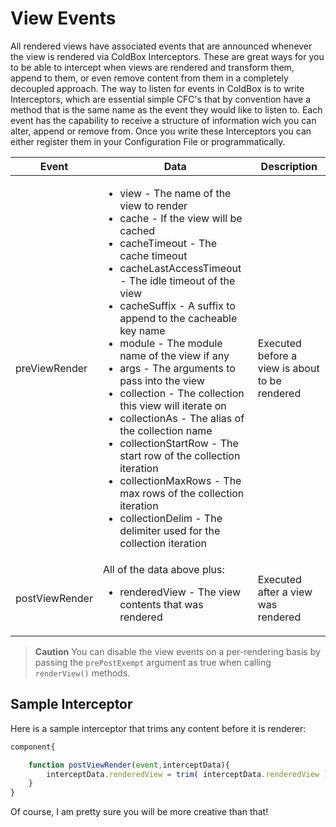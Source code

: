 # View Events

All rendered views have associated events that are announced whenever the view is rendered via ColdBox Interceptors. These are great ways for you to be able to intercept when views are rendered and transform them, append to them, or even remove content from them in a completely decoupled approach. The way to listen for events in ColdBox is to write Interceptors, which are essential simple CFC's that by convention have a method that is the same name as the event they would like to listen to. Each event has the capability to receive a structure of information wich you can alter, append or remove from. Once you write these Interceptors you can either register them in your Configuration File or programmatically.

|Event|Data|Description|
|--|--|--|
|preViewRender |<ul><li>view - The name of the view to render</li><li>cache - If the view will be cached</li><li>cacheTimeout - The cache timeout</li><li>cacheLastAccessTimeout - The idle timeout of the view</li><li>cacheSuffix - A suffix to append to the cacheable key name</li><li>module - The module name of the view if any</li><li>args - The arguments to pass into the view</li><li>collection - The collection this view will iterate on</li><li>collectionAs - The alias of the collection name</li><li>collectionStartRow - The start row of the collection iteration</li><li>collectionMaxRows - The max rows of the collection iteration</li><li>collectionDelim - The delimiter used for the collection iteration </li>|Executed before a view is about to be rendered|
|postViewRender |All of the data above plus:<ul><li>renderedView - The view contents that was rendered </li></ul>|Executed after a view was rendered|

> **Caution** You can disable the view events on a per-rendering basis by passing the `prePostExempt` argument as true when calling `renderView()` methods.

## Sample Interceptor

Here is a sample interceptor that trims any content before it is renderer:

```js
component{

	function postViewRender(event,interceptData){
		interceptData.renderedView = trim( interceptData.renderedView );
	}
}
```

Of course, I am pretty sure you will be more creative than that!
